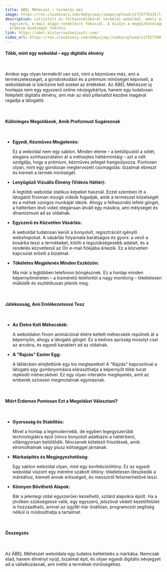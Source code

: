 ```yaml
---
title: ÁBEL Méhészet – termelői méz
image: https://res.cloudinary.com/da6yxjaqc/image/upload/v1755776335/lili_xr2rm7.webp
description: Letisztult és felhasználóbarát termelői weboldal, amely az
  egyszerű, e-mail alapú rendelésre fókuszál. A dizájn a megbízhatóságot és a
  prémium minőséget tükrözi.
link: https://abel.kistarcsaikezisuli.com/
video_url: https://res.cloudinary.com/da6yxjaqc/video/upload/v1755776810/%C3%81BEL_M%C3%A9h%C3%A9szet_ch1tmu.mp4
---
```

<h4>Több, mint egy weboldal – egy digitális élmény</h4><br>
<p>Amikor egy olyan termékről van szó, mint a kézműves méz, ami a természetességet, a gondoskodást és a prémium minőséget képviseli, a weboldalnak is tükröznie kell ezeket az értékeket. Az ÁBEL Méhészet új honlapja nem egy egyszerű online névjegykártya, hanem egy tudatosan felépített digitális élmény, ami már az első pillanattól kezdve magával ragadja a látogatót.</p>

<br><h4>Különleges Megoldások, Amik Profizmust Sugároznak</h4><br>
<ul>
    <li>
        <i class="fa-solid fa-palette"></i>
        <div>
            <strong>Egyedi, Kézműves Megjelenés:</strong>
            <p>Ez a weboldal nem egy sablon. Minden eleme – a betűtípustól a sötét, elegáns színhasználaton át a méhsejtes háttérmintáig – azt a célt szolgálja, hogy a prémium, kézműves jelleget hangsúlyozza. Pontosan olyan, mint egy gondosan megtervezett csomagolás: bizalmat ébreszt és kiemeli a termék minőségét.</p>
        </div>
    </li>
    <li>
        <i class="fa-solid fa-film"></i>
        <div>
            <strong>Lenyűgöző Vizuális Élmény (Videós Háttér):</strong>
            <p>A legtöbb weboldal statikus képeket használ. Ezzel szemben itt a látogatót finoman mozgó videók fogadják, amik a természet közelségét és a méhek szorgos munkáját idézik. Ahogy a felhasználó lefelé görget, a háttérben lévő videó elegánsan átvált egy másikra, ami mélységet és dinamizmust ad az oldalnak.</p>
        </div>
    </li>
    <li>
        <i class="fa-solid fa-envelope-circle-check"></i>
        <div>
            <strong>Egyszerű és Közvetlen Vásárlás:</strong>
            <p>A weboldal tudatosan kerüli a bonyolult, regisztrációt igénylő webshopokat. A vásárlás folyamata barátságos és gyors: a vevő a kosárba teszi a termékeket, kitölti a legszükségesebb adatait, és a rendelés közvetlenül az Ön e-mail fiókjába érkezik. Ez a közvetlen kapcsolat erősíti a bizalmat.</p>
        </div>
    </li>
     <li>
        <i class="fa-solid fa-mobile-screen-button"></i>
        <div>
            <strong>Tökéletes Megjelenés Minden Eszközön:</strong>
            <p>Ma már a legtöbben telefonon böngésznek. Ez a honlap minden képernyőméreten – a kisméretű telefontól a nagy monitorig – tökéletesen működik és esztétikusan jelenik meg.</p>
        </div>
    </li>
</ul>

<br><h4>Játékosság, Ami Emlékezetessé Tesz</h4><br>
<ul>
    <li>
        <i class="fa-solid fa-bug"></i>
        <div>
            <strong>Az Életre Kelt Méhecskék:</strong>
            <p>A weboldalon finom animációval életre keltett méhecskék repülnek át a képernyőn, ahogy a látogató görget. Ez a kedves apróság mosolyt csal az arcokra, és egyedi karaktert ad az oldalnak.</p>
        </div>
    </li>
    <li>
        <i class="fa-solid fa-wand-magic-sparkles"></i>
        <div>
            <strong>A "Rajzás" Easter Egg:</strong>
            <p>A láblécben elrejtettünk egy kis meglepetést! A "Rajzás" kapcsolóval a látogató egy gombnyomásra eláraszthatja a képernyőt több tucat repkedő méhecskével. Ez egy olyan interaktív meglepetés, amit az emberek szívesen megmutatnak egymásnak.</p>
        </div>
    </li>
</ul>

<br><h4>Miért Érdemes Pontosan Ezt a Megoldást Választani?</h4><br>
<ul>
    <li>
        <i class="fa-solid fa-gauge-high"></i>
        <div>
            <strong>Gyorsaság és Stabilitás:</strong>
            <p>Mivel a honlap a legmodernebb, de egyben legegyszerűbb technológiákra épül (nincs bonyolult adatbázis a háttérben), villámgyorsan betöltődik. Nincsenek kötelező frissítések, amik elromolhatnak vagy plusz költséggel járnának.</p>
        </div>
    </li>
    <li>
        <i class="fa-solid fa-lightbulb"></i>
        <div>
            <strong>Márkaépítés és Megjegyezhetőség:</strong>
            <p>Egy sablon weboldal olyan, mint egy konfekcióöltöny. Ez az egyedi weboldal viszont egy méretre szabott öltöny: tökéletesen illeszkedik a márkához, kiemeli annak erősségeit, és messziről felismerhetővé teszi.</p>
        </div>
    </li>
     <li>
        <i class="fa-solid fa-cubes-stacked"></i>
        <div>
            <strong>Könnyen Bővíthető Alapok:</strong>
            <p>Bár a jelenlegi oldal egyszerűen kezelhető, szilárd alapokra épült. Ha a jövőben szükségessé válik, egy egyszerű, jelszóval védett kezelőfelület is hozzáadható, amivel az ügyfél már önállóan, programozói segítség nélkül is módosíthatja a tartalmat.</p>
        </div>
    </li>
</ul>

<br><h4>Összegzés</h4><br>
<p>Az ÁBEL Méhészet weboldala egy tudatos befektetés a márkába. Nemcsak elad, hanem élményt nyújt, bizalmat épít, és olyan egyedi digitális névjegyet ad a vállalkozásnak, ami méltó a termékek minőségéhez.</p><br>